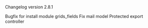 Changelog version 2.8.1
 
Bugfix for install module grids_fields
Fix mail model
Protected export controller
